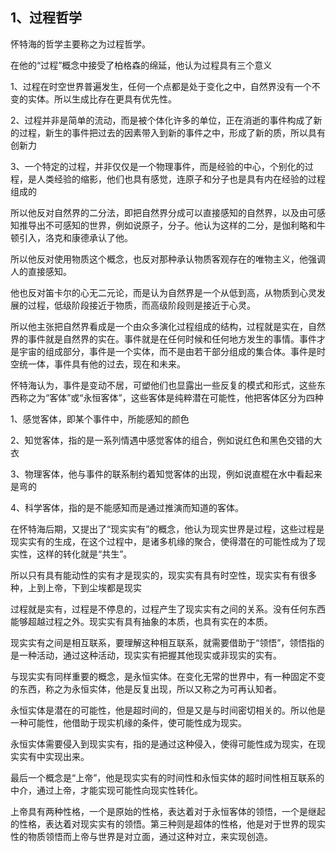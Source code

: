 <h2>1、过程哲学</h2><p data-pid="-DZ_RYcX">怀特海的哲学主要称之为过程哲学。</p><p data-pid="bxfSCoDk">在他的“过程”概念中接受了柏格森的绵延，他认为过程具有三个意义</p><p data-pid="fFxj766h">1、过程在时空世界普遍发生，任何一个点都是处于变化之中，自然界没有一个不变的实体。所以生成比存在更具有优先性。</p><p data-pid="ijxgYIcU">2、过程并非是简单的流动，而是被个体化许多的单位，正在消逝的事件构成了新的过程，新生的事件把过去的因素带入到新的事件之中，形成了新的质，所以具有创新力</p><p data-pid="tQjSrPZ5">3、一个特定的过程，并非仅仅是一个物理事件，而是经验的中心，个别化的过程，是人类经验的缩影，他们也具有感觉，连原子和分子也是具有内在经验的过程组成的</p><p data-pid="mUntw623">所以他反对自然界的二分法，即把自然界分成可以直接感知的自然界，以及由可感知推导出不可感知的世界，例如说原子，分子。他认为这样的二分，是伽利略和牛顿引入，洛克和康德承认了他。</p><p data-pid="zwnvFnmc">所以他反对使用物质这个概念，也反对那种承认物质客观存在的唯物主义，他强调人的直接感知。</p><p data-pid="oMkkKKbd">他也反对笛卡尔的心无二元论，而是认为自然界是一个从低到高，从物质到心灵发展的过程，低级阶段接近于物质，而高级阶段则是接近于心灵。</p><p data-pid="_9sQQjR5">所以他主张把自然界看成是一个由众多演化过程组成的结构，过程就是实在，自然界的事件就是自然界的实在。事件就是在任何时候和任何地方发生的事情。事件才是宇宙的组成部分，事件是一个实体，而不是由若干部分组成的集合体。事件是时空统一体，事件具有他的过去，现在和未来。</p><p data-pid="B8KfpMXC">怀特海认为，事件是变动不居，可塑他们也显露出一些反复的模式和形式，这些东西称之为“客体”或“永恒客体”，这些客体是纯粹潜在可能性，他把客体区分为四种</p><p data-pid="LHVpktye">1、感觉客体，即某个事件中，所能感知的颜色</p><p data-pid="MnneqFjE">2、知觉客体，指的是一系列情遇中感觉客体的组合，例如说红色和黑色交错的大衣</p><p data-pid="Bj7Ge3U8">3、物理客体，他与事件的联系制约着知觉客体的出现，例如说直棍在水中看起来是弯的</p><p data-pid="WjvMPGPS">4、科学客体，指的是不能感知而是通过推演而知道的客体。</p><p data-pid="92BEsGrc">在怀特海后期，又提出了“现实实有”的概念，他认为现实世界是过程，这些过程是现实实有的生成，在这个过程中，是诸多机缘的聚合，使得潜在的可能性成为了现实性，这样的转化就是“共生”。</p><p data-pid="F6dXTQ7W">所以只有具有能动性的实有才是现实的，现实实有具有时空性，现实实有有很多种，上到上帝，下到尘埃都是现实</p><p data-pid="Qvw9hNCR">过程就是实有，过程是不停息的，过程产生了现实实有之间的关系。没有任何东西能够超越过程之外。现实实有具有抽象的本质，也具有实在的本质。</p><p data-pid="rAm9OON0">现实实有之间是相互联系，要理解这种相互联系，就需要借助于“领悟”，领悟指的是一种活动，通过这种活动，现实实有把握其他现实或非现实的实有。</p><p data-pid="0_rWq_v4">与现实实有同样重要的概念，是永恒实体。在变化无常的世界中，有一种固定不变的东西，称之为永恒实体，他是反复出现，所以又称之为可再认知者。</p><p data-pid="NELIDoGg">永恒实体是潜在的可能性，他是超时间的，但是又是与时间密切相关的。所以他是一种可能性，他借助于现实机缘的条件，使可能性成为现实。</p><p data-pid="gBzvYlL9">永恒实体需要侵入到现实实有，指的是通过这种侵入，使得可能性成为现实，在现实实有中实现出来。</p><p data-pid="cZQaCbeG">最后一个概念是“上帝”，他是现实实有的时间性和永恒实体的超时间性相互联系的中介，通过上帝，才能实现可能性向现实性转化。</p><p data-pid="oyDxwknr">上帝具有两种性格，一个是原始的性格，表达着对于永恒客体的领悟，一个是继起的性格，表达着对现实实有的领悟。第三种则是超体的性格，他是对于世界的现实性的物质领悟而上帝与世界是对立面，通过这种对立，来实现创造。</p><p></p><p></p><p></p><p></p>